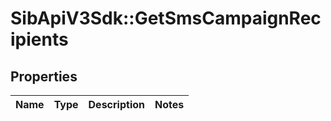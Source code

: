 # SibApiV3Sdk::GetSmsCampaignRecipients

## Properties
Name | Type | Description | Notes
------------ | ------------- | ------------- | -------------


